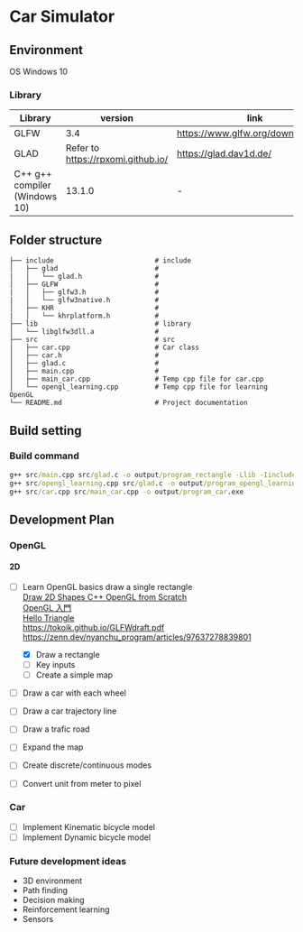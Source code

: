 # Car Simulator 
## Environment
OS Windows 10

### Library
| Library      | version | link |
|-----------|---------|---------| 
| GLFW    | 3.4 | https://www.glfw.org/download.html |
| GLAD | Refer to https://rpxomi.github.io/  | https://glad.dav1d.de/ |
| C++ g++ compiler (Windows 10)| 13.1.0   | - |

## Folder structure

    ├── include                         # include
    │   ├── glad                        # 
    |   │   └── glad.h                  # 
    │   ├── GLFW                        # 
    |   │   ├── glfw3.h                 # 
    |   │   └── glfw3native.h           # 
    │   ├── KHR                         # 
    |   │   └── khrplatform.h           # 
    ├── lib                             # library
    │   └── libglfw3dll.a               # 
    ├── src                             # src
    │   ├── car.cpp                     # Car class
    │   ├── car.h                       #    
    │   ├── glad.c                      # 
    │   ├── main.cpp                    # 
    │   ├── main_car.cpp                # Temp cpp file for car.cpp
    │   └── opengl_learning.cpp         # Temp cpp file for learning OpenGL
    └── README.md                       # Project documentation

## Build setting

### Build command
```cmd
g++ src/main.cpp src/glad.c -o output/program_rectangle -Llib -Iinclude -lglfw3dll
g++ src/opengl_learning.cpp src/glad.c -o output/program_opengl_learning -Llib -Iinclude -lglfw3dll
g++ src/car.cpp src/main_car.cpp -o output/program_car.exe

```

## Development Plan
### OpenGL
#### 2D
- [ ] Learn OpenGL basics
draw a single rectangle  
[Draw 2D Shapes C++ OpenGL from Scratch](https://www.youtube.com/watch?v=OI-6aYTWl4w)  
[OpenGL 入門](http://www.center.nitech.ac.jp/~kenji/Study/Lib/ogl/)  
[Hello Triangle](https://learnopengl.com/Getting-started/Hello-Triangle)  
https://tokoik.github.io/GLFWdraft.pdf
https://zenn.dev/nyanchu_program/articles/97637278839801


    - [X] Draw a rectangle
    - [ ] Key inputs
    - [ ] Create a simple map
- [ ] Draw a car with each wheel
- [ ] Draw a car trajectory line
- [ ] Draw a trafic road
- [ ] Expand the map
- [ ] Create discrete/continuous modes
- [ ] Convert unit from meter to pixel 

### Car
- [ ] Implement Kinematic bicycle model
- [ ] Implement Dynamic bicycle model

### Future development ideas
- 3D environment
- Path finding
- Decision making
- Reinforcement learning
- Sensors
